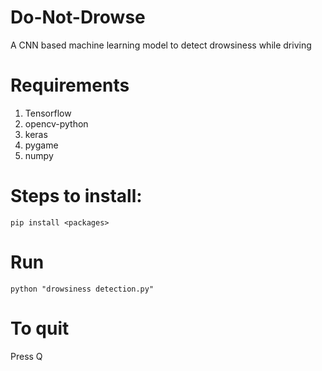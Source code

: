 # Do-Not-Drowse
A CNN based machine learning model to detect drowsiness while driving

# Requirements
1. Tensorflow
2. opencv-python
3. keras
4. pygame
5. numpy

# Steps to install:
`pip install <packages>`

# Run
`python "drowsiness detection.py"`

# To quit
Press Q
